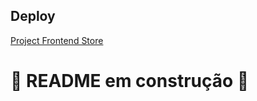 Deploy
------
[Project Frontend Store](https://mathealves.github.io/project-frontend-store/)
# 🚧 README em construção 🚧
